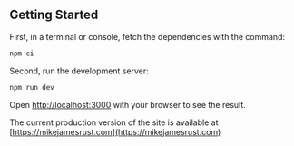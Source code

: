 ## Getting Started

First, in a terminal or console, fetch the dependencies with the command:

```bash
npm ci
```

Second, run the development server:

```bash
npm run dev
```

Open [http://localhost:3000](http://localhost:3000) with your browser to see the result.

The current production version of the site is available at [https://mikejamesrust.com](https://mikejamesrust.com)
